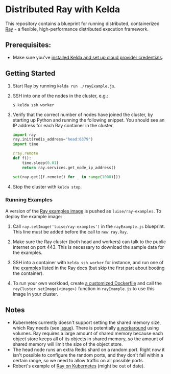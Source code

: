 # Distributed Ray with Kelda

This repository contains a blueprint for running distributed, containerized [Ray](https://github.com/ray-project/ray) -
a flexible, high-performance distributed execution framework.

## Prerequisites:
* Make sure you've [installed Kelda and set up cloud provider credentials](http://docs.kelda.io/#installing-kelda).

## Getting Started
1. Start Ray by running `kelda run ./rayExample.js`.
2. SSH into one of the nodes in the cluster, e.g.:
    ```console
    $ kelda ssh worker
    ```
3. Verify that the correct number of nodes have joined the cluster, by starting
up Python and running the following snippet. You should see an IP address for each
Ray container in the cluster.

    ```python
    import ray
    ray.init(redis_address="head:6379")
    import time

    @ray.remote
    def f():
        time.sleep(0.01)
        return ray.services.get_node_ip_address()

    set(ray.get([f.remote() for _ in range(1000)]))
    ```

4. Stop the cluster with `kelda stop`.

### Running Examples
A version of the [Ray examples image](https://ray.readthedocs.io/en/latest/install-on-docker.html#build-docker-images)
is pushed as `luise/ray-examples`. To deploy the example image:
1. Call `ray.setImage('luise/ray-examples')` in the `rayExample.js` blueprint.
This line must be added before the call to `new ray.Ray`.
2. Make sure the Ray cluster (both head and workers) can talk to the public
internet on port 443. This is necessary to download the sample data for the examples.
3. SSH into a container with `kelda ssh worker` for instance, and run one of the [examples](https://ray.readthedocs.io/en/latest/install-on-docker.html#hyperparameter-optimization)
listed in the Ray docs (but skip the first part about booting the container).

2. To run your own workload, create [a customized Dockerfile](http://ray.readthedocs.io/en/master/using-ray-and-docker-on-a-cluster.html#creating-a-customized-dockerfile)
and call the `rayCluster.setImage(<image>)` function in `rayExample.js` to use
this image in your cluster.

## Notes
* Kubernetes currently doesn't support setting the shared memory size,
which Ray needs (see [issue](https://github.com/ray-project/ray/issues/1315)). There is
potentially [a workaround](https://docs.openshift.org/latest/dev_guide/shared_memory.html)
using volumes. Ray requires a large amount of shared memory because each object store
keeps all of its objects in shared memory, so the amount of shared memory
will limit the size of the object store.
* The head node runs an extra Redis shard on a random port. Right now it
isn't possible to configure the random ports, and they don't fall within a certain
range, so we need to allow traffic on all possible ports.
* Robert's example of [Ray on Kubernetes](https://github.com/robertnishihara/ray-kubernetes/tree/instructions) (might be out of date).

